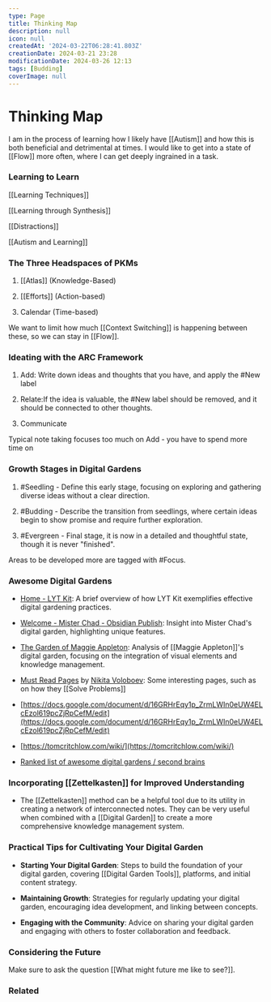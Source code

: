 ```yaml
---
type: Page
title: Thinking Map
description: null
icon: null
createdAt: '2024-03-22T06:28:41.803Z'
creationDate: 2024-03-21 23:28
modificationDate: 2024-03-26 12:13
tags: [Budding]
coverImage: null
---
```


# Thinking Map

I am in the process of learning how I likely have [[Autism]] and how this is both beneficial and detrimental at times. I would like to get into a state of [[Flow]] more often, where I can get deeply ingrained in a task.

### Learning to Learn

[[Learning Techniques]]

[[Learning through Synthesis]]

[[Distractions]]

[[Autism and Learning]]

### The Three Headspaces of PKMs

1. [[Atlas]] (Knowledge-Based)

2. [[Efforts]] (Action-based)

3. Calendar (Time-based) 

We want to limit how much [[Context Switching]] is happening between these, so we can stay in [[Flow]].

### Ideating with the ARC Framework

1. Add: Write down ideas and thoughts that you have, and apply the #New label

2. Relate:If the idea is valuable, the #New label should be removed, and it should be connected to other thoughts.

3. Communicate

Typical note taking focuses too much on Add - you have to spend more time on 

### **Growth Stages in Digital Gardens**

1. #Seedling - Define this early stage, focusing on exploring and gathering diverse ideas without a clear direction.

2. #Budding - Describe the transition from seedlings, where certain ideas begin to show promise and require further exploration.

3. #Evergreen - Final stage, it is now in a detailed and thoughtful state, though it is never "finished".

Areas to be developed more are tagged with #Focus.

### **Awesome Digital Gardens**

- [Home - LYT Kit](https://notes.linkingyourthinking.com/Home): A brief overview of how LYT Kit exemplifies effective digital gardening practices.

- [Welcome - Mister Chad - Obsidian Publish](https://publish.obsidian.md/mister_chad/welcome): Insight into Mister Chad's digital garden, highlighting unique features.

- [The Garden of Maggie Appleton](https://maggieappleton.com/garden): Analysis of [[Maggie Appleton]]'s digital garden, focusing on the integration of visual elements and knowledge management.

- [Must Read Pages](https://wiki.nikiv.dev/#must-read-pages) by [Nikita Voloboev](https://wiki.nikiv.dev/): Some interesting pages, such as on how they [[Solve Problems]] 

- [https://docs.google.com/document/d/16GRHrEqy1p_ZrmLWIn0eUW4ELcEzol619pcZjRpCefM/edit](https://docs.google.com/document/d/16GRHrEqy1p_ZrmLWIn0eUW4ELcEzol619pcZjRpCefM/edit)

- [https://tomcritchlow.com/wiki/](https://tomcritchlow.com/wiki/)

- [Ranked list of awesome digital gardens / second brains](https://github.com/lyz-code/best-of-digital-gardens)

### **Incorporating** [[Zettelkasten]] **for Improved Understanding**

- The [[Zettelkasten]] method can be a helpful tool due to its utility in creating a network of interconnected notes. They can be very useful when combined with a [[Digital Garden]] to create a more comprehensive knowledge management system.

### **Practical Tips for Cultivating Your Digital Garden**

- **Starting Your Digital Garden**: Steps to build the foundation of your digital garden, covering [[Digital Garden Tools]], platforms, and initial content strategy.

- **Maintaining Growth**: Strategies for regularly updating your digital garden, encouraging idea development, and linking between concepts.

- **Engaging with the Community**: Advice on sharing your digital garden and engaging with others to foster collaboration and feedback.

### Considering the Future

Make sure to ask the question [[What might future me like to see?]].

### Related

